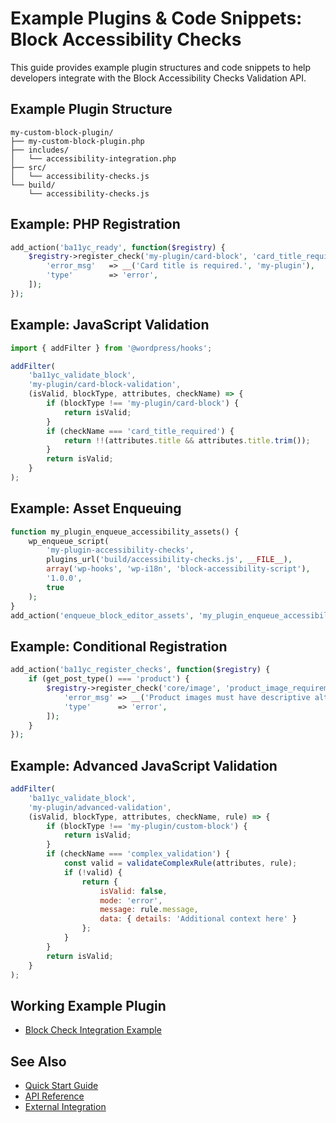 # Example Plugins & Code Snippets: Block Accessibility Checks

This guide provides example plugin structures and code snippets to help developers integrate with the Block Accessibility Checks Validation API.

## Example Plugin Structure

```
my-custom-block-plugin/
├── my-custom-block-plugin.php
├── includes/
│   └── accessibility-integration.php
├── src/
│   └── accessibility-checks.js
└── build/
    └── accessibility-checks.js
```

## Example: PHP Registration

```php
add_action('ba11yc_ready', function($registry) {
    $registry->register_check('my-plugin/card-block', 'card_title_required', [
        'error_msg'   => __('Card title is required.', 'my-plugin'),
        'type'        => 'error',
    ]);
});
```

## Example: JavaScript Validation

```javascript
import { addFilter } from '@wordpress/hooks';

addFilter(
    'ba11yc_validate_block',
    'my-plugin/card-block-validation',
    (isValid, blockType, attributes, checkName) => {
        if (blockType !== 'my-plugin/card-block') {
            return isValid;
        }
        if (checkName === 'card_title_required') {
            return !!(attributes.title && attributes.title.trim());
        }
        return isValid;
    }
);
```

## Example: Asset Enqueuing

```php
function my_plugin_enqueue_accessibility_assets() {
    wp_enqueue_script(
        'my-plugin-accessibility-checks',
        plugins_url('build/accessibility-checks.js', __FILE__),
        array('wp-hooks', 'wp-i18n', 'block-accessibility-script'),
        '1.0.0',
        true
    );
}
add_action('enqueue_block_editor_assets', 'my_plugin_enqueue_accessibility_assets');
```

## Example: Conditional Registration

```php
add_action('ba11yc_register_checks', function($registry) {
    if (get_post_type() === 'product') {
        $registry->register_check('core/image', 'product_image_requirements', [
            'error_msg' => __('Product images must have descriptive alt text.', 'my-plugin'),
            'type'      => 'error',
        ]);
    }
});
```

## Example: Advanced JavaScript Validation

```javascript
addFilter(
    'ba11yc_validate_block',
    'my-plugin/advanced-validation',
    (isValid, blockType, attributes, checkName, rule) => {
        if (blockType !== 'my-plugin/custom-block') {
            return isValid;
        }
        if (checkName === 'complex_validation') {
            const valid = validateComplexRule(attributes, rule);
            if (!valid) {
                return {
                    isValid: false,
                    mode: 'error',
                    message: rule.message,
                    data: { details: 'Additional context here' }
                };
            }
        }
        return isValid;
    }
);
```

## Working Example Plugin
- [Block Check Integration Example](https://github.com/troychaplin/block-check-integration-example)

## See Also
- [Quick Start Guide](./quick-start.md)
- [API Reference](./api-reference.md)
- [External Integration](./external-integration.md)
